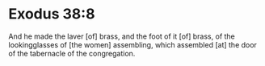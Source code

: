 # Exodus 38:8

And he made the laver [of] brass, and the foot of it [of] brass, of the lookingglasses of [the women] assembling, which assembled [at] the door of the tabernacle of the congregation.